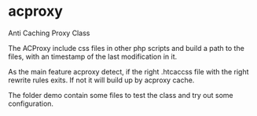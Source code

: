 acproxy
=======

Anti Caching Proxy Class

The ACProxy include css files in other php scripts and build a path to the files, with an timestamp of the
last modification in it.

As the main feature acproxy detect, if the right .htcaccss file with the right rewrite rules exits.
If not it will build up by acproxy cache.

The folder demo contain some files to test the class and try out some configuration.